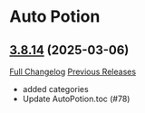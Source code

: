 # Auto Potion

## [3.8.14](https://github.com/ollidiemaus/AutoPotion/tree/3.8.14) (2025-03-06)
[Full Changelog](https://github.com/ollidiemaus/AutoPotion/compare/3.8.13...3.8.14) [Previous Releases](https://github.com/ollidiemaus/AutoPotion/releases)

- added categories  
- Update AutoPotion.toc (#78)  
